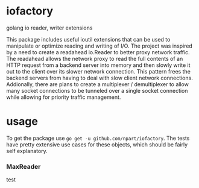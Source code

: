 # iofactory
golang io reader, writer extensions

This package includes useful ioutil extensions that can be used to manipulate or optimize reading and writing of I/O.  The project was inspired by a need to create a readahead io.Reader to better proxy network traffic.  The readahead allows the network proxy to read the full contents of an HTTP request from a backend server into memory and then slowly write it out to the client over its slower network connection.  This pattern frees the backend servers from having to deal with slow client network connections.  Addionally, there are plans to create a multiplexer / demultiplexer to allow many socket connections to be tunneled over a single socket connection while allowing for priority traffic management.

# usage 

To get the package use `go get -u github.com/npart/iofactory`.  The tests have pretty extensive use cases for these objects, which should be fairly self explanatory.

### MaxReader

test
